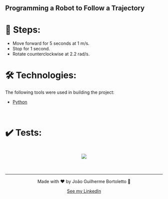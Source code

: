 ## Programming a Robot to Follow a Trajectory

# 🐾 Steps:
  - Move forward for 5 seconds at 1 m/s.
  - Stop for 1 second.
  - Rotate counterclockwise at 2.2 rad/s.

# 🛠️ Technologies:

The following tools were used in building the project:

- [Python](https://www.python.org/)

<br/>

# ✔️ Tests:
<h1 align="center">
    <img src="./gifs/Exercise%201%20-%20AA04%20-%20Automacao.gif" />
</h1>
</h1>

<br/>

---

<p align="center">
    Made with ❤️ by João Guilherme Bortoletto 👋
</p>

<p align="center">
    <a href="https://www.linkedin.com/in/bortolettojoaog/">See my LinkedIn</a>
</a>
